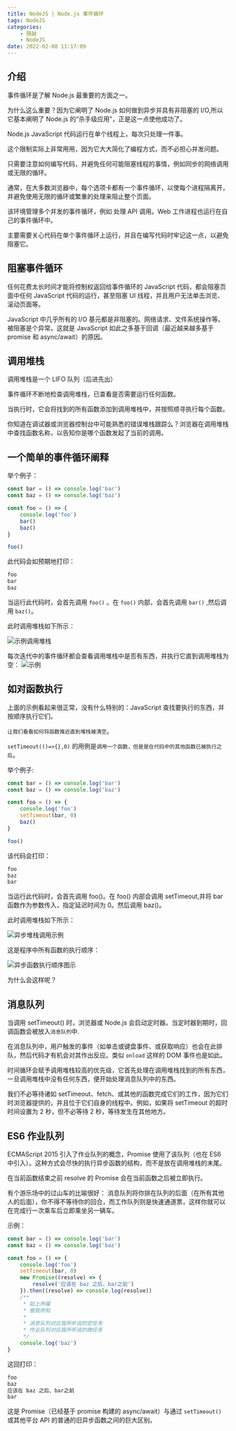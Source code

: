 ```yaml
---
title: NodeJS | Node.js 事件循环
tags: NodeJS
categories:
    - 随敲
    - NodeJS
date: 2022-02-08 11:17:09
---
```


## 介绍

事件循环是了解 Node.js 最重要的方面之一。

为什么这么重要？因为它阐明了 Node.js 如何做到异步并具有非阻塞的 I/O,所以它基本阐明了 Node.js 的“杀手级应用”，正是这一点使他成功了。

Node.js JavaScript 代码运行在单个线程上，每次只处理一件事。

这个限制实际上非常用用，因为它大大简化了编程方式，而不必担心并发问题。

只需要注意如何编写代码，并避免任何可能阻塞线程的事情，例如同步的网络调用或无限的循环。

通常，在大多数浏览器中，每个选项卡都有一个事件循环，以使每个进程隔离开，并避免使用无限的循环或繁重的处理来阻止整个页面。

该环境管理多个并发的事件循环，例如 处理 API 调用。Web 工作进程也运行在自己的事件循环中。

主要需要关心代码在单个事件循环上运行，并且在编写代码时牢记这一点，以避免阻塞它。

<!-- more -->

## 阻塞事件循环

任何花费太长时间才能将控制权返回给事件循环的 JavaScript 代码，都会阻塞页面中任何 JavaScript 代码的运行，甚至阻塞 UI 线程，并且用户无法单击浏览、滚动页面等。

JavaScript 中几乎所有的 I/O 基元都是非阻塞的。网络请求、文件系统操作等。被阻塞是个异常，这就是 JavaScript 如此之多基于回调（最近越来越多基于 promise 和 async/await）的原因。

## 调用堆栈

调用堆栈是一个 LIFO 队列（后进先出）

事件循环不断地检查调用堆栈，已查看是否需要运行任何函数。

当执行时，它会将找到的所有函数添加到调用堆栈中，并按照顺寻执行每个函数。

你知道在调试器或浏览器控制台中可能熟悉的错误堆栈跟踪么？浏览器在调用堆栈中查找函数名称，以告知你是哪个函数发起了当前的调用。

## 一个简单的事件循环阐释

举个例子：

```js
const bar = () => console.log('bar')
const baz = () => console.log('baz')

const foo = () => {
    console.log('foo')
    bar()
    baz()
}

foo()
```

此代码会如预期地打印：

```js
foo
bar
baz
```

当运行此代码时，会首先调用 `foo()` 。在 `foo()` 内部，会首先调用 `bar()` ,然后调用 `baz()`。

此时调用堆栈如下所示：

![示例调用堆栈](http://website2.nodejs.cn/static/270ebeb6dbfa7d613152b71257c72a9e/c83ae/call-stack-first-example.png)

每次迭代中的事件循环都会查看调用堆栈中是否有东西，并执行它直到调用堆栈为空：
![示例](http://website2.nodejs.cn/static/ca404c319c6fc595497d5dc097d469ff/fc1a1/execution-order-first-example.png)

## 如对函数执行

上面的示例看起来很正常，没有什么特别的：JavaScript 查找要执行的东西，并按顺序执行它们。

`让我们看看如何将函数推迟直到堆栈被清空`。<!-- 异步，重头戏啊 -->

`setTimeout(()=>{},0)` 的用例是`调用一个函数，但是是在代码中的其他函数已被执行之后`。

举个例子:

```js
const bar = () => console.log('bar')
const baz = () => console.log('baz')

const foo = () => {
    console.log('foo')
    setTimeout(bar, 0)
    baz()
}

foo()
```

该代码会打印：

```js
foo
baz
bar
```

当运行此代码时，会首先调用 foo()。在 foo() 内部会调用 setTimeout,并将 bar 函数作为参数传入，指定延迟时间为 0。然后调用 baz()。

此时调用堆栈如下所示：

![异步堆栈调用示例](http://website2.nodejs.cn/static/be55515b9343074d00b43de88c495331/966a0/call-stack-second-example.png)

这是程序中所有函数的执行顺序：

![异步函数执行顺序图示](http://website2.nodejs.cn/static/585ff3207d814911a7e44d55fbde483b/f96db/execution-order-second-example.png)

为什么会这样呢？

## 消息队列

当调用 setTimeout() 时，浏览器或 Node.js 会启动定时器。当定时器到期时，回调函数会被放入`消息队列`中.

在消息队列中，用户触发的事件（如单击或键盘事件、或获取响应）也会在此排队，然后代码才有机会对其作出反应。类似 `onload` 这样的 DOM 事件也是如此。

时间循环会赋予调用堆栈较高的优先级，它首先处理在调用堆栈找到的所有东西，一旦调用堆栈中没有任何东西，便开始处理消息队列中的东西。

我们不必等待诸如 setTimeout、fetch、或其他的函数完成它们的工作，因为它们时浏览器提供的，并且位于它们自身的线程中。例如，如果将 setTimeout 的超时时间设置为 2 秒，但不必等待 2 秒，等待发生在其他地方。

## ES6 作业队列

ECMAScript 2015 引入了作业队列的概念，Promise 使用了该队列（也在 ES6 中引入）。这种方式会尽快的执行异步函数的结构，而不是放在调用堆栈的末尾。

在当前函数结束之前 resolve 的 Promise 会在当前函数之后被立即执行。

有个游乐场中的过山车的比喻很好： 消息队列将你排在队列的后面（在所有其他人的后面），你不得不等待你的回合，而工作队列则是快速通道票，这样你就可以在完成行一次乘车后立即乘坐另一辆车。

示例：

```js
const bar = () => console.log('bar')
const baz = () => console.log('baz')

const foo = () => {
    console.log('foo')
    setTimeout(bar, 0)
    new Promise((resolve) => {
        resolve('应该在 baz 之后、bar之前')
    }).then((resolve) => console.log(resolve))
    /**
     * 如上所属
     * 据我所知
     *
     * 消息队列对应我所听说的宏任务
     * 作业队列对应我所听说的微任务
     */
    console.log('baz')
}
```

这回打印：

```js
foo
baz
应该在 baz 之后、bar之前
bar
```

这是 Promise（已经基于 promise 构建的 async/await）与通过 `setTimeout()` 或其他平台 API 的普通的旧异步函数之间的巨大区别。
